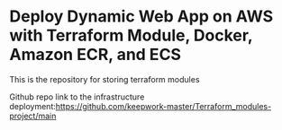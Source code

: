 # Deploy Dynamic Web App on AWS with Terraform Module, Docker, Amazon ECR, and ECS
This is the repository for storing terraform modules

Github repo link to the infrastructure deployment:https://github.com/keepwork-master/Terraform_modules-project/main
